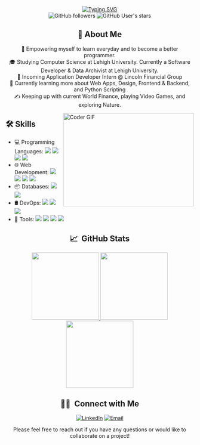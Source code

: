 <div align="center">
  <a href="https://git.io/typing-svg"> 
    <img src="https://readme-typing-svg.demolab.com?font=Fira+Code&size=30&duration=500&pause=1000&color=FFA500&multiline=true&width=500&height=100&lines=print(%22Hello%2C+I'm+Andy!%22);+" alt="Typing SVG" />
  </a>
</div>

<div align="center">
  <img alt="GitHub followers" src="https://img.shields.io/github/followers/andy-1au?style=social">
  <img alt="GitHub User's stars" src="https://img.shields.io/github/stars/andy-1au?style=social">
</div>

<div align="center">
  <h2>🌟 About Me</h2>
  <p>
    🤔&nbsp;Empowering myself to learn everyday and to become a better programmer.<br>
    🎓&nbsp;Studying Computer Science at Lehigh University. Currently a Software Developer & Data Archivist at Lehigh University.<br>
    💼&nbsp;Incoming Application Developer Intern @ Lincoln Financial Group<br>
    🌱&nbsp;Currently learning more about Web Apps, Design, Frontend & Backend, and Python Scripting<br>
    ✍️&nbsp;Keeping up with current World Finance, playing Video Games, and exploring Nature.
  </p>
</div>

<img alt="Coder GIF" height=250 width=350 align="right" src="https://images.squarespace-cdn.com/content/v1/5769fc401b631bab1addb2ab/1541580611624-TE64QGKRJG8SWAIUS7NS/ke17ZwdGBToddI8pDm48kPoswlzjSVMM-SxOp7CV59BZw-zPPgdn4jUwVcJE1ZvWQUxwkmyExglNqGp0IvTJZamWLI2zvYWH8K3-s_4yszcp2ryTI0HqTOaaUohrI8PI6FXy8c9PWtBlqAVlUS5izpdcIXDZqDYvprRqZ29Pw0o/coding-freak.gif"/>

<div align="left">
  <h2>🛠 Skills</h2>
  <ul>
    <li>
      💻 Programming Languages:
      <img src="https://img.shields.io/badge/-Python-333333?style=flat&logo=python">
      <img src="https://img.shields.io/badge/-Java-333333?style=flat&logo=Java&logoColor=007396">
      <img src="https://img.shields.io/badge/-JavaScript-333333?style=flat&logo=javascript">
      <img src="https://img.shields.io/badge/-R-333333?style=flat&logo=r&logoColor=276DC3">
    </li>
    <li>
      🌐 Web Development:
      <img src="https://img.shields.io/badge/-HTML5-333333?style=flat&logo=HTML5">
      <img src="https://img.shields.io/badge/-CSS-333333?style=flat&logo=CSS3&logoColor=1572B6">
      <img src="https://img.shields.io/badge/-Flask-333333?style=flat&logo=flask&logoColor=FFFFFF">
      <img src="https://img.shields.io/badge/-Bootstrap-333333?style=flat&logo=bootstrap&logoColor=563D7C">
    </li>
    <li>
      📦 Databases:
      <img src="https://img.shields.io/badge/-PostgreSQL-333333?style=flat&logo=postgresql&logoColor=336791">
      <img src="https://img.shields.io/badge/-SQLite-333333?style=flat&logo=sqlite&logoColor=003B57">
    </li>
    <li>
      🛢️ DevOps:
      <img src="https://img.shields.io/badge/-Maven-333333?style=flat&logo=apache-maven&logoColor=C71A36">
      <img src="https://img.shields.io/badge/-Docker-333333?style=flat&logo=docker&logoColor=2496ED">
      <img src="https://img.shields.io/badge/-AWS-333333?style=flat&logo=amazon-aws&logoColor=FF9900">
    </li>
    <li>
      🔧 Tools:
      <img src="https://img.shields.io/badge/-Git-333333?style=flat&logo=git">
      <img src="https://img.shields.io/badge/-GitHub-333333?style=flat&logo=github">
      <img src="https://img.shields.io/badge/-Visual%20Studio%20Code-333333?style=flat&logo=visual-studio-code&logoColor=007ACC">
      <img src="https://img.shields.io/badge/-RStudio-333333?style=flat&logo=rstudio&logoColor=75AADB">
    </li>
  </ul>
</div>


<div align="center">
  <h2> 📈 &nbsp;GitHub Stats </h2>
  <p>
    <a href="https://github.com/andy-1au">
      <img height="180em" src="https://github-readme-stats.vercel.app/api?username=andy-1au&show_icons=true&theme=vision-friendly-dark&border_radius=5&card_width=500"/>
      <img height="180em" src="http://github-readme-streak-stats.herokuapp.com?user=andy-1au&theme=vision-friendly-dark&border_radius=5&card_width=500)"/>
      <img height="180em" src="https://github-readme-stats.vercel.app/api/top-langs/?username=andy-1au&layout=compact&theme=vision-friendly-dark&border_radius=5&card_width=500"/>
    </a>
  </p>
</div>

<div align="center">
  <h2> 🤝🏻 &nbsp;Connect with Me </h2>
  <p>
    <a href="https://www.linkedin.com/in/andy-1au/"><img alt="LinkedIn" src="https://img.shields.io/badge/LinkedIn-Andy%20Lau-blue?style=flat-square&logo=linkedin"></a>
    <a href="mailto:andyolau88@gmail.com"><img alt="Email" src="https://img.shields.io/badge/Email-andyolau888@gmail.com-blue?style=flat-square&logo=gmail"></a>
  </p>
  <p>
    Please feel free to reach out if you have any questions or would like to collaborate on a project!
  </p>
</div>


